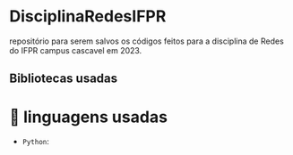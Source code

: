 # DisciplinaRedesIFPR

repositório para serem salvos os códigos feitos para a disciplina de Redes do IFPR campus cascavel em 2023.

## Bibliotecas usadas

# :hammer: linguagens usadas

- `Python`: 
